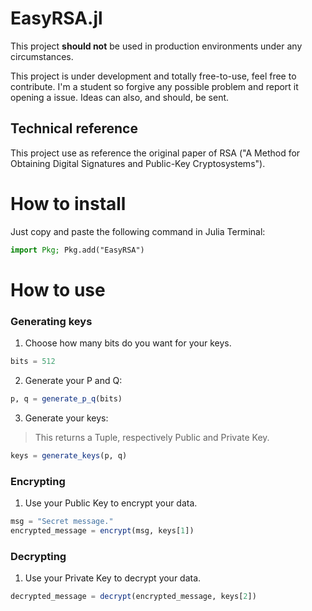 # EasyRSA.jl

This project **should not** be used in production environments under any circumstances.

This project is under development and totally free-to-use, feel free to contribute. I'm a student so forgive any possible problem and report it opening a issue. Ideas can also, and should, be sent.

## Technical reference

This project use as reference the original paper of RSA ("A Method for Obtaining Digital Signatures and Public-Key Cryptosystems").

# How to install

Just copy and paste the following command in Julia Terminal:
```julia
import Pkg; Pkg.add("EasyRSA")
```

# How to use

### Generating keys

1. Choose how many bits do you want for your keys.
```julia
bits = 512
```
2. Generate your P and Q:
```julia
p, q = generate_p_q(bits)
```
3. Generate your keys:
> This returns a Tuple, respectively Public and Private Key.
```julia
keys = generate_keys(p, q)
```

### Encrypting

1. Use your Public Key to encrypt your data.
```julia
msg = "Secret message."
encrypted_message = encrypt(msg, keys[1])
```

### Decrypting

1. Use your Private Key to decrypt your data.
```julia
decrypted_message = decrypt(encrypted_message, keys[2])
```

